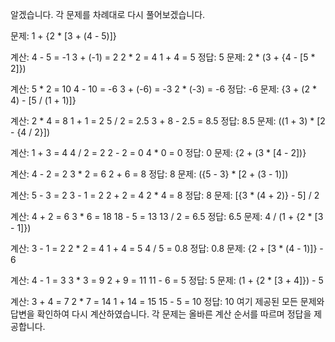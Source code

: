 알겠습니다. 각 문제를 차례대로 다시 풀어보겠습니다.

문제: 1 + {2 * [3 + (4 - 5)]}

계산:
4 - 5 = -1
3 + (-1) = 2
2 * 2 = 4
1 + 4 = 5
정답: 5
문제: 2 * (3 + {4 - [5 * 2]})

계산:
5 * 2 = 10
4 - 10 = -6
3 + (-6) = -3
2 * (-3) = -6
정답: -6
문제: {3 + (2 * 4) - [5 / (1 + 1)]}

계산:
2 * 4 = 8
1 + 1 = 2
5 / 2 = 2.5
3 + 8 - 2.5 = 8.5
정답: 8.5
문제: ((1 + 3) * [2 - {4 / 2}])

계산:
1 + 3 = 4
4 / 2 = 2
2 - 2 = 0
4 * 0 = 0
정답: 0
문제: {2 + (3 * [4 - 2])}

계산:
4 - 2 = 2
3 * 2 = 6
2 + 6 = 8
정답: 8
문제: ({5 - 3} * [2 + (3 - 1)])

계산:
5 - 3 = 2
3 - 1 = 2
2 + 2 = 4
2 * 4 = 8
정답: 8
문제: [{3 * (4 + 2)} - 5] / 2

계산:
4 + 2 = 6
3 * 6 = 18
18 - 5 = 13
13 / 2 = 6.5
정답: 6.5
문제: 4 / (1 + {2 * [3 - 1]})

계산:
3 - 1 = 2
2 * 2 = 4
1 + 4 = 5
4 / 5 = 0.8
정답: 0.8
문제: {2 + [3 * (4 - 1)]} - 6

계산:
4 - 1 = 3
3 * 3 = 9
2 + 9 = 11
11 - 6 = 5
정답: 5
문제: (1 + {2 * [3 + 4]}) - 5

계산:
3 + 4 = 7
2 * 7 = 14
1 + 14 = 15
15 - 5 = 10
정답: 10
여기 제공된 모든 문제와 답변을 확인하여 다시 계산하였습니다. 각 문제는 올바른 계산 순서를 따르며 정답을 제공합니다.





